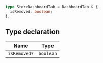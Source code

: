 ```ts
type StoreDashboardTab = DashboardTab & {
  isRemoved: boolean;
};
```

## Type declaration

| Name         | Type      |
| ------------ | --------- |
| `isRemoved?` | `boolean` |
